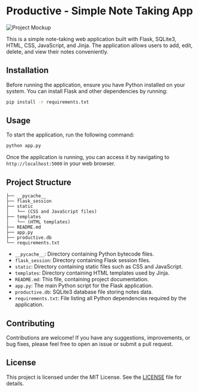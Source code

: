 # Productive - Simple Note Taking App

![Project Mockup](https://github.com/Muhammed4E/Productive/blob/main/images/mockup.png?raw=true)

This is a simple note-taking web application built with Flask, SQLite3, HTML, CSS, JavaScript, and Jinja. The application allows users to add, edit, delete, and view their notes conveniently.

## Installation

Before running the application, ensure you have Python installed on your system. You can install Flask and other dependencies by running:

```bash
pip install -r requirements.txt
```

## Usage

To start the application, run the following command:

```bash
python app.py
```

Once the application is running, you can access it by navigating to `http://localhost:5000` in your web browser.

## Project Structure

```
├── __pycache__
├── flask_session
├── static
│   └── (CSS and JavaScript files)
├── templates
│   └── (HTML templates)
├── README.md
├── app.py
├── productive.db
└── requirements.txt
```

- `__pycache__`: Directory containing Python bytecode files.
- `flask_session`: Directory containing Flask session files.
- `static`: Directory containing static files such as CSS and JavaScript.
- `templates`: Directory containing HTML templates used by Jinja.
- `README.md`: This file, containing project documentation.
- `app.py`: The main Python script for the Flask application.
- `productive.db`: SQLite3 database file storing notes data.
- `requirements.txt`: File listing all Python dependencies required by the application.

## Contributing

Contributions are welcome! If you have any suggestions, improvements, or bug fixes, please feel free to open an issue or submit a pull request.

## License

This project is licensed under the MIT License. See the [LICENSE](LICENSE) file for details.
